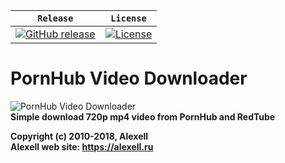 | **`Release`** | **`License`** |
|-------------------|---------------|
|[![GitHub release](https://img.shields.io/badge/Release-v1.0-blue.svg)](https://github.com/Alexell/PHub-Video-Downloader/releases) | [![License](https://img.shields.io/badge/License-GPLv3-blue.svg)](https://github.com/Alexell/PHub-Video-Downloader/blob/master/LICENSE) |

# PornHub Video Downloader 
![PornHub Video Downloader](https://alexell.ru/wp-content/uploads/2018/07/phub_downloader.jpg)  
**Simple download 720p mp4 video from PornHub and RedTube**  

**Copyright (c) 2010-2018, Alexell**  
**Alexell web site: https://alexell.ru**  
